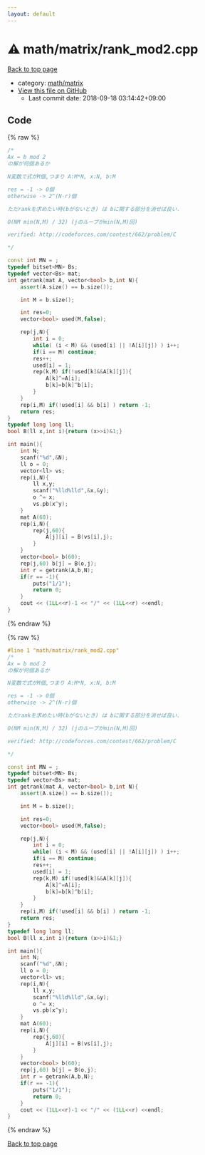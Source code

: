 ```yaml
---
layout: default
---
```


<!-- mathjax config similar to math.stackexchange -->
<script type="text/javascript" async
  src="https://cdnjs.cloudflare.com/ajax/libs/mathjax/2.7.5/MathJax.js?config=TeX-MML-AM_CHTML">
</script>
<script type="text/x-mathjax-config">
  MathJax.Hub.Config({
    TeX: { equationNumbers: { autoNumber: "AMS" }},
    tex2jax: {
      inlineMath: [ ['$','$'] ],
      processEscapes: true
    },
    "HTML-CSS": { matchFontHeight: false },
    displayAlign: "left",
    displayIndent: "2em"
  });
</script>

<script type="text/javascript" src="https://cdnjs.cloudflare.com/ajax/libs/jquery/3.4.1/jquery.min.js"></script>
<script src="https://cdn.jsdelivr.net/npm/jquery-balloon-js@1.1.2/jquery.balloon.min.js" integrity="sha256-ZEYs9VrgAeNuPvs15E39OsyOJaIkXEEt10fzxJ20+2I=" crossorigin="anonymous"></script>
<script type="text/javascript" src="../../../assets/js/copy-button.js"></script>
<link rel="stylesheet" href="../../../assets/css/copy-button.css" />


# :warning: math/matrix/rank_mod2.cpp

<a href="../../../index.html">Back to top page</a>

* category: <a href="../../../index.html#a9839e7477a4d9c748aee996b52a14d5">math/matrix</a>
* <a href="{{ site.github.repository_url }}/blob/master/math/matrix/rank_mod2.cpp">View this file on GitHub</a>
    - Last commit date: 2018-09-18 03:14:42+09:00




## Code

<a id="unbundled"></a>
{% raw %}
```cpp
/*Ax = b mod 2の解が何個あるかN変数で式がM個,つまり A:M*N, x:N, b:Mres = -1 -> 0個otherwise -> 2^(N-r)個ただrankを求めたい時(bがないとき) は bに関する部分を消せば良い.O(NM min(N,M) / 32)	(jのループがmin(N,M)回)verified: http://codeforces.com/contest/662/problem/C*/const int MN = ;typedef bitset<MN> Bs;typedef vector<Bs> mat;int getrank(mat A, vector<bool> b,int N){	assert(A.size() == b.size());	int M = b.size();	int res=0;	vector<bool> used(M,false);	rep(j,N){		int i = 0;		while( (i < M) && (used[i] || !A[i][j]) ) i++;		if(i == M) continue;		res++;		used[i] = 1;		rep(k,M) if(!used[k]&&A[k][j]){			A[k]^=A[i];			b[k]=b[k]^b[i];		}	}	rep(i,M) if(!used[i] && b[i] ) return -1;	return res;}typedef long long ll;bool B(ll x,int i){return (x>>i)&1;}int main(){	int N;	scanf("%d",&N);	ll o = 0;	vector<ll> vs;	rep(i,N){		ll x,y;		scanf("%lld%lld",&x,&y);		o ^= x;		vs.pb(x^y);	}	mat A(60);	rep(i,N){		rep(j,60){			A[j][i] = B(vs[i],j);		}	}	vector<bool> b(60);	rep(j,60) b[j] = B(o,j);	int r = getrank(A,b,N);	if(r == -1){		puts("1/1");		return 0;	}	cout << (1LL<<r)-1 << "/" << (1LL<<r) <<endl;}
```
{% endraw %}

<a id="bundled"></a>
{% raw %}
```cpp
#line 1 "math/matrix/rank_mod2.cpp"
/*Ax = b mod 2の解が何個あるかN変数で式がM個,つまり A:M*N, x:N, b:Mres = -1 -> 0個otherwise -> 2^(N-r)個ただrankを求めたい時(bがないとき) は bに関する部分を消せば良い.O(NM min(N,M) / 32)	(jのループがmin(N,M)回)verified: http://codeforces.com/contest/662/problem/C*/const int MN = ;typedef bitset<MN> Bs;typedef vector<Bs> mat;int getrank(mat A, vector<bool> b,int N){	assert(A.size() == b.size());	int M = b.size();	int res=0;	vector<bool> used(M,false);	rep(j,N){		int i = 0;		while( (i < M) && (used[i] || !A[i][j]) ) i++;		if(i == M) continue;		res++;		used[i] = 1;		rep(k,M) if(!used[k]&&A[k][j]){			A[k]^=A[i];			b[k]=b[k]^b[i];		}	}	rep(i,M) if(!used[i] && b[i] ) return -1;	return res;}typedef long long ll;bool B(ll x,int i){return (x>>i)&1;}int main(){	int N;	scanf("%d",&N);	ll o = 0;	vector<ll> vs;	rep(i,N){		ll x,y;		scanf("%lld%lld",&x,&y);		o ^= x;		vs.pb(x^y);	}	mat A(60);	rep(i,N){		rep(j,60){			A[j][i] = B(vs[i],j);		}	}	vector<bool> b(60);	rep(j,60) b[j] = B(o,j);	int r = getrank(A,b,N);	if(r == -1){		puts("1/1");		return 0;	}	cout << (1LL<<r)-1 << "/" << (1LL<<r) <<endl;}

```
{% endraw %}

<a href="../../../index.html">Back to top page</a>

